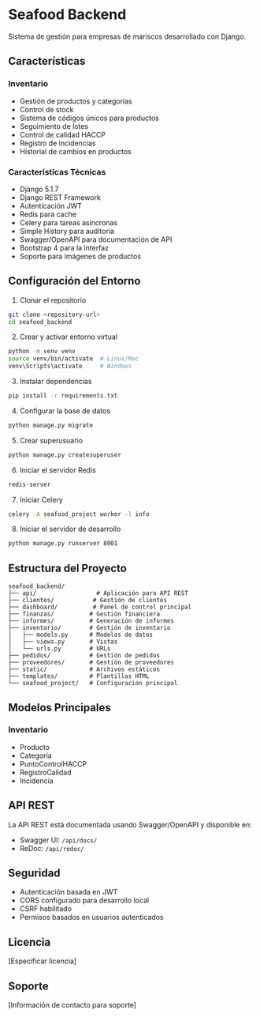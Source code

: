 # Seafood Backend

Sistema de gestión para empresas de mariscos desarrollado con Django.

## Características

### Inventario
- Gestión de productos y categorías
- Control de stock
- Sistema de códigos únicos para productos
- Seguimiento de lotes
- Control de calidad HACCP
- Registro de incidencias
- Historial de cambios en productos

### Características Técnicas
- Django 5.1.7
- Django REST Framework
- Autenticación JWT
- Redis para cache
- Celery para tareas asíncronas
- Simple History para auditoría
- Swagger/OpenAPI para documentación de API
- Bootstrap 4 para la interfaz
- Soporte para imágenes de productos

## Configuración del Entorno

1. Clonar el repositorio
```bash
git clone <repository-url>
cd seafood_backend
```

2. Crear y activar entorno virtual
```bash
python -m venv venv
source venv/bin/activate  # Linux/Mac
venv\Scripts\activate     # Windows
```

3. Instalar dependencias
```bash
pip install -r requirements.txt
```

4. Configurar la base de datos
```bash
python manage.py migrate
```

5. Crear superusuario
```bash
python manage.py createsuperuser
```

6. Iniciar el servidor Redis
```bash
redis-server
```

7. Iniciar Celery
```bash
celery -A seafood_project worker -l info
```

8. Iniciar el servidor de desarrollo
```bash
python manage.py runserver 8001
```

## Estructura del Proyecto

```
seafood_backend/
├── api/                 # Aplicación para API REST
├── clientes/           # Gestión de clientes
├── dashboard/          # Panel de control principal
├── finanzas/          # Gestión financiera
├── informes/          # Generación de informes
├── inventario/        # Gestión de inventario
│   ├── models.py      # Modelos de datos
│   ├── views.py       # Vistas
│   └── urls.py        # URLs
├── pedidos/           # Gestión de pedidos
├── proveedores/       # Gestión de proveedores
├── static/            # Archivos estáticos
├── templates/         # Plantillas HTML
└── seafood_project/   # Configuración principal
```

## Modelos Principales

### Inventario
- Producto
- Categoría
- PuntoControlHACCP
- RegistroCalidad
- Incidencia

## API REST

La API REST está documentada usando Swagger/OpenAPI y disponible en:
- Swagger UI: `/api/docs/`
- ReDoc: `/api/redoc/`

## Seguridad

- Autenticación basada en JWT
- CORS configurado para desarrollo local
- CSRF habilitado
- Permisos basados en usuarios autenticados

## Licencia

[Especificar licencia]

## Soporte

[Información de contacto para soporte]
